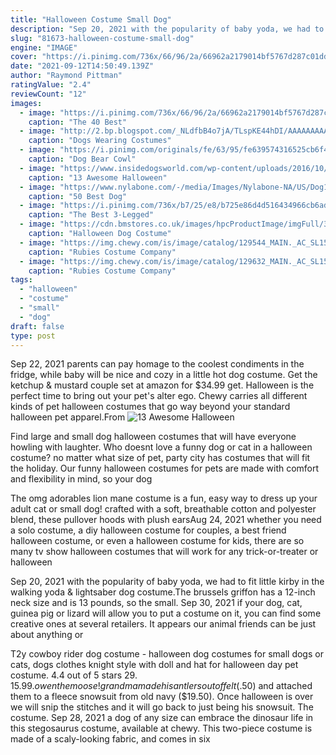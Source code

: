 ```yaml
---
title: "Halloween Costume Small Dog"
description: "Sep 20, 2021 with the popularity of baby yoda, we had to fit little kirby in the walking yoda & lightsaber dog costume.The brussels griffon has a 12-inch neck size and is 13 pounds, so the small"
slug: "81673-halloween-costume-small-dog"
engine: "IMAGE"
cover: "https://i.pinimg.com/736x/66/96/2a/66962a2179014bf5767d287c01dd9d67--costume-ideas-dog-costumes.jpg"
date: "2021-09-12T14:50:49.139Z"
author: "Raymond Pittman"
ratingValue: "2.4"
reviewCount: "12"
images:
  - image: "https://i.pinimg.com/736x/66/96/2a/66962a2179014bf5767d287c01dd9d67--costume-ideas-dog-costumes.jpg"
    caption: "The 40 Best"
  - image: "http://2.bp.blogspot.com/_NLdfbB4o7jA/TLspKE44hDI/AAAAAAAAAA0/A6tzOUjfuWQ/s1600/spider_pug_2.jpg"
    caption: "Dogs Wearing Costumes"
  - image: "https://i.pinimg.com/originals/fe/63/95/fe639574316525cb6f42920ec45ee080.jpg"
    caption: "Dog Bear Cowl"
  - image: "https://www.insidedogsworld.com/wp-content/uploads/2016/10/Husky-costume7.jpg"
    caption: "13 Awesome Halloween"
  - image: "https://www.nylabone.com/-/media/Images/Nylabone-NA/US/Dog101/Activities-Fun/best-dog-halloween-costume-ideas/dog-baby-yoda-costume.jpg?la=en&hash=1ED23D96E5DABDC102814A9E3A7D0C3ECD1BC768"
    caption: "50 Best Dog"
  - image: "https://i.pinimg.com/736x/b7/25/e8/b725e86d4d516434966cb6adf7ef23b9--nemo-pet-costumes.jpg"
    caption: "The Best 3-Legged"
  - image: "https://cdn.bmstores.co.uk/images/hpcProductImage/imgFull/348730-348731-halloween-outfit-pet-spider.jpg"
    caption: "Halloween Dog Costume"
  - image: "https://img.chewy.com/is/image/catalog/129544_MAIN._AC_SL1500_V1533917281_.jpg"
    caption: "Rubies Costume Company"
  - image: "https://img.chewy.com/is/image/catalog/129632_MAIN._AC_SL1500_V1497909075_.jpg"
    caption: "Rubies Costume Company"
tags:
  - "halloween"
  - "costume"
  - "small"
  - "dog"
draft: false
type: post
---
```


Sep 22, 2021 parents can pay homage to the coolest condiments in the fridge, while baby will be nice and cozy in a little hot dog costume. Get the ketchup & mustard couple set at amazon for $34.99 get. Halloween is the perfect time to bring out your pet's alter ego. Chewy carries all different kinds of pet halloween costumes that go way beyond your standard halloween pet apparel.From
![13 Awesome Halloween](https://www.insidedogsworld.com/wp-content/uploads/2016/10/Husky-costume7.jpg "13 Awesome Halloween")

Find large and small dog halloween costumes that will have everyone howling with laughter. Who doesnt love a funny dog or cat in a halloween costume? no matter what size of pet, party city has costumes that will fit the holiday. Our funny halloween costumes for pets are made with comfort and flexibility in mind, so your dog
<!--inArticleAds-->

<!--galleryOne-->

The omg adorables lion mane costume is a fun, easy way to dress up your adult cat or small dog! crafted with a soft, breathable cotton and polyester blend, these pullover hoods with plush earsAug 24, 2021 whether you need a solo costume, a diy halloween costume for couples, a best friend halloween costume, or even a halloween costume for kids, there are so many tv show halloween costumes that will work for any trick-or-treater or halloween
<!--inArticleAds-->

<!--galleryTwo-->

Sep 20, 2021 with the popularity of baby yoda, we had to fit little kirby in the walking yoda & lightsaber dog costume.The brussels griffon has a 12-inch neck size and is 13 pounds, so the small. Sep 30, 2021 if your dog, cat, guinea pig or lizard will allow you to put a costume on it, you can find some creative ones at several retailers. It appears our animal friends can be just about anything or
<!--galleryThree-->

T2y cowboy rider dog costume - halloween dog costumes for small dogs or cats, dogs clothes knight style with doll and hat for halloween day pet costume. 4.4 out of 5 stars 29. $15.99. owen the moose! grandma made his antlers out of felt ($.50) and attached them to a fleece snowsuit from old navy ($19.50). Once halloween is over we will snip the stitches and it will go back to just being his snowsuit. The costume. Sep 28, 2021 a dog of any size can embrace the dinosaur life in this stegosaurus costume, available at chewy. This two-piece costume is made of a scaly-looking fabric, and comes in six